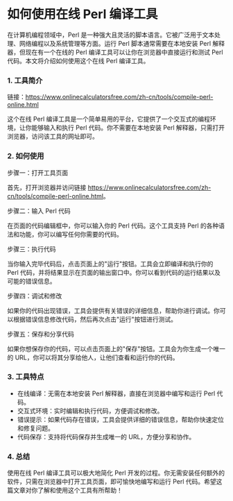 如何使用在线 Perl 编译工具
================

在计算机编程领域中，Perl 是一种强大且灵活的脚本语言。它被广泛用于文本处理、网络编程以及系统管理等方面。运行 Perl 脚本通常需要在本地安装 Perl 解释器，但现在有一个在线的 Perl 编译工具可以让你在浏览器中直接运行和测试 Perl 代码。本文将介绍如何使用这个在线 Perl 编译工具。

### 1. 工具简介

链接：<https://www.onlinecalculatorsfree.com/zh-cn/tools/compile-perl-online.html>

这个在线 Perl 编译工具是一个简单易用的平台，它提供了一个交互式的编程环境，让你能够输入和执行 Perl 代码。你不需要在本地安装 Perl 解释器，只需打开浏览器，访问该工具的网址即可。

### 2. 如何使用

步骤一：打开工具页面

首先，打开浏览器并访问链接 <https://www.onlinecalculatorsfree.com/zh-cn/tools/compile-perl-online.html>。

步骤二：输入 Perl 代码

在页面的代码编辑框中，你可以输入你的 Perl 代码。这个工具支持 Perl 的各种语法和功能，你可以编写任何你需要的代码。

步骤三：执行代码

当你输入完毕代码后，点击页面上的"运行"按钮。工具会立即编译和执行你的 Perl 代码，并将结果显示在页面的输出窗口中。你可以看到代码的运行结果以及可能的错误信息。

步骤四：调试和修改

如果你的代码出现错误，工具会提供有关错误的详细信息，帮助你进行调试。你可以根据错误信息修改代码，然后再次点击"运行"按钮进行测试。

步骤五：保存和分享代码

如果你想保存你的代码，可以点击页面上的"保存"按钮。工具会为你生成一个唯一的 URL，你可以将其分享给他人，让他们查看和运行你的代码。

### 3. 工具特点

- 在线编译：无需在本地安装 Perl 解释器，直接在浏览器中编写和运行 Perl 代码。
- 交互式环境：实时编辑和执行代码，方便调试和修改。
- 错误提示：如果代码存在错误，工具会提供详细的错误信息，帮助你快速定位和修复问题。
- 代码保存：支持将代码保存并生成唯一的 URL，方便分享和协作。

### 4. 总结

使用在线 Perl 编译工具可以极大地简化 Perl 开发的过程。你无需安装任何额外的软件，只需在浏览器中打开工具页面，即可愉快地编写和运行 Perl 代码。希望这篇文章对你了解和使用这个工具有所帮助！